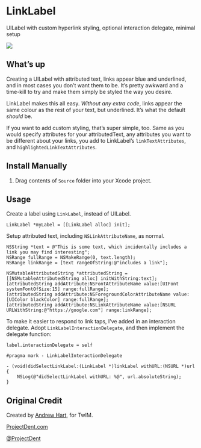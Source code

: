 # LinkLabel
UILabel with custom hyperlink styling, optional interaction delegate, minimal setup

![](http://i.imgur.com/fjHOieW.png)


## What’s up
Creating a UILabel with attributed text, links appear blue and underlined, and in most cases you don’t want them to be. It’s pretty awkward and a time-kill to try and make them simply be styled the way you desire.

LinkLabel makes this all easy. *Without any extra code*, links appear the same colour as the rest of your text, but underlined. It’s what the default *should* be.

If you want to add custom styling, that’s super simple, too. Same as you would specify attributes for your attributedText, any attributes you want to be different about your links, you add to LinkLabel’s `linkTextAttributes`, and `highlightedLinkTextAttributes`.

## Install Manually
1. Drag contents of `Source` folder into your Xcode project.

## Usage
Create a label using `LinkLabel`, instead of UILabel.

```
LinkLabel *myLabel = [[LinkLabel alloc] init];
```

Setup attributed text, including `NSLinkAttributeName`, as normal.

```
NSString *text = @"This is some text, which incidentally includes a link you may find interesting";
NSRange fullRange = NSMakeRange(0, text.length);
NSRange linkRange = [text rangeOfString:@"includes a link"];

NSMutableAttributedString *attributedString = [[NSMutableAttributedString alloc] initWithString:text];
[attributedString addAttribute:NSFontAttributeName value:[UIFont systemFontOfSize:15] range:fullRange];
[attributedString addAttribute:NSForegroundColorAttributeName value:[UIColor blackColor] range:fullRange];
[attributedString addAttribute:NSLinkAttributeName value:[NSURL URLWithString:@"https://google.com"] range:linkRange];
```

To make it easier to respond to link taps, I’ve added in an interaction delegate. Adopt `LinkLabelInteractionDelegate`, and then implement the delegate function:

```
label.interactionDelegate = self
```

```
#pragma mark - LinkLabelInteractionDelegate

- (void)didSelectLinkLabel:(LinkLabel *)linkLabel withURL:(NSURL *)url {
    NSLog(@"didSelectLinkLabel withURL: %@", url.absoluteString);
}

```

## Original Credit

Created by [Andrew Hart](http://twitter.com/AndrewProjDent), for TwIM.

[ProjectDent.com](http://ProjectDent.com)

[@ProjectDent](http://twitter.com/ProjectDent)
